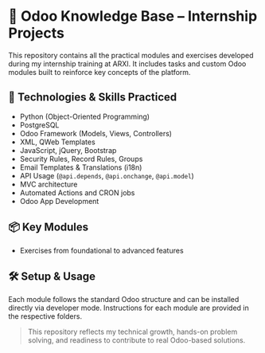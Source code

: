 # 🧠 Odoo Knowledge Base – Internship Projects

This repository contains all the practical modules and exercises developed during my internship training at ARXI. It includes tasks and custom Odoo modules built to reinforce key concepts of the platform.

## 🔧 Technologies & Skills Practiced
- Python (Object-Oriented Programming)
- PostgreSQL
- Odoo Framework (Models, Views, Controllers)
- XML, QWeb Templates
- JavaScript, jQuery, Bootstrap
- Security Rules, Record Rules, Groups
- Email Templates & Translations (i18n)
- API Usage (`@api.depends`, `@api.onchange`, `@api.model`)
- MVC architecture
- Automated Actions and CRON jobs
- Odoo App Development

## 📦 Key Modules
- Exercises from foundational to advanced features
  
## 🛠️ Setup & Usage
Each module follows the standard Odoo structure and can be installed directly via developer mode. Instructions for each module are provided in the respective folders.

> This repository reflects my technical growth, hands-on problem solving, and readiness to contribute to real Odoo-based solutions.
